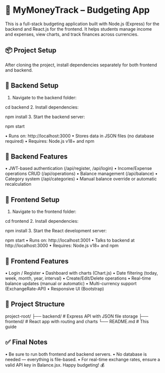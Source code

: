 # 📘 MyMoneyTrack – Budgeting App
This is a full-stack budgeting application built with Node.js (Express) for the backend and React.js for the frontend. 
It helps students manage income and expenses, view charts, and track finances across currencies.
## 📦 Project Setup
After cloning the project, install dependencies separately for both frontend and backend.
## 🔧 Backend Setup
1. Navigate to the backend folder:

cd backend
2. Install dependencies:

npm install
3. Start the backend server:

npm start

• Runs on: http://localhost:3000
• Stores data in JSON files (no database required)
• Requires: Node.js v18+ and npm
## 🧾 Backend Features
• JWT-based authentication (/api/register, /api/login)
• Income/Expense operations CRUD (/api/operations)
• Balance management (/api/balance)
• Category system (/api/categories)
• Manual balance override or automatic recalculation
## 🎨 Frontend Setup
1. Navigate to the frontend folder:

cd frontend
2. Install dependencies:

npm install
3. Start the React development server:

npm start
• Runs on: http://localhost:3001
• Talks to backend at http://localhost:3000
• Requires: Node.js v18+ and npm
## 🧾 Frontend Features
• Login / Register
• Dashboard with charts (Chart.js)
• Date filtering (today, week, month, year, interval)
• Create/Edit/Delete operations
• Real-time balance updates (manual or automatic)
• Multi-currency support (ExchangeRate-API)
• Responsive UI (Bootstrap)
## 📂 Project Structure
project-root/
├── backend/         # Express API with JSON file storage
├── frontend/        # React app with routing and charts
└── README.md        # This guide
## ✅ Final Notes
• Be sure to run both frontend and backend servers.
• No database is needed — everything is file-based.
• For real-time exchange rates, ensure a valid API key in Balance.jsx.
Happy budgeting! 💰
